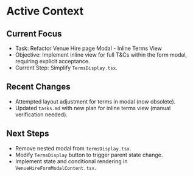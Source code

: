 # Active Context

## Current Focus

- Task: Refactor Venue Hire page Modal - Inline Terms View
- Objective: Implement inline view for full T&Cs within the form modal, requiring explicit acceptance.
- Current Step: Simplify `TermsDisplay.tsx`.

## Recent Changes

- Attempted layout adjustment for terms in modal (now obsolete).
- Updated `tasks.md` with new plan for inline terms view (manual verification needed).

## Next Steps

- Remove nested modal from `TermsDisplay.tsx`.
- Modify `TermsDisplay` button to trigger parent state change.
- Implement state and conditional rendering in `VenueHireFormModalContent.tsx`.
